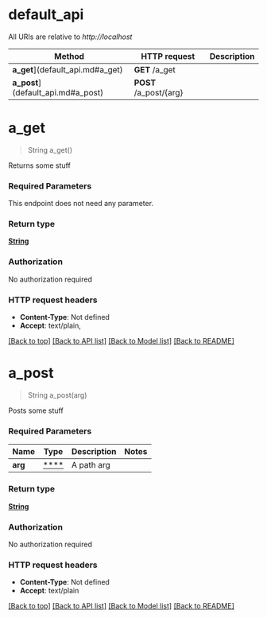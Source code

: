 # default_api

All URIs are relative to *http://localhost*

Method | HTTP request | Description
------------- | ------------- | -------------
**a_get**](default_api.md#a_get) | **GET** /a_get | 
**a_post**](default_api.md#a_post) | **POST** /a_post/{arg} | 


# **a_get**
> String a_get()


Returns some stuff

### Required Parameters
This endpoint does not need any parameter.

### Return type

[**String**](string.md)

### Authorization

No authorization required

### HTTP request headers

 - **Content-Type**: Not defined
 - **Accept**: text/plain, 

[[Back to top]](#) [[Back to API list]](../README.md#documentation-for-api-endpoints) [[Back to Model list]](../README.md#documentation-for-models) [[Back to README]](../README.md)

# **a_post**
> String a_post(arg)


Posts some stuff

### Required Parameters

Name | Type | Description  | Notes
------------- | ------------- | ------------- | -------------
  **arg** | [****](.md)| A path arg | 

### Return type

[**String**](string.md)

### Authorization

No authorization required

### HTTP request headers

 - **Content-Type**: Not defined
 - **Accept**: text/plain

[[Back to top]](#) [[Back to API list]](../README.md#documentation-for-api-endpoints) [[Back to Model list]](../README.md#documentation-for-models) [[Back to README]](../README.md)

